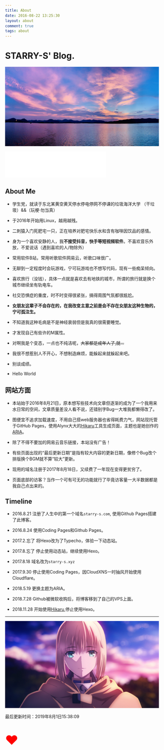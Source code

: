 ```yaml
---
title: About
date: 2016-08-22 13:25:30
layout: about
comment: true
tags: about
---
```

# STARRY-S' Blog.

![](images/10.jpg)

<iframe frameborder="no" border="0" marginwidth="0" marginheight="0" width=330 height=86 src="//music.163.com/outchain/player?type=2&id=493911&auto=0&height=66"></iframe>

## About Me

* 学生党，就读于东北某黄空黄天停水停电停网不停课的垃圾海洋大学 （干垃圾）&&（玩梗·勿当真）

* 于2016年开始用Linux，越用越残。

* 二刺猿入门死肥宅一只，正在培养对肥宅快乐水和含有咖啡因饮品的感情。

* 身为一个喜欢安静的人，我**不接受抖音，快手等短视频软件**。不喜欢音乐外放，不爱说话（遇到喜欢的人/物除外）

* 常用软件B站，常用听歌软件网易云，听歌口味很广。

* 无聊到一定程度时会玩游戏，宁可玩游戏也不想写代码，现有一些痴呆倾向。

* 喜欢旅行（没钱），具体一点就是喜欢去有地铁的城市，所谓的旅行就是换个城市继续坐有轨电车。

* 社交恐惧症的重度，时不时变得很紧张，搞得周围气氛都很尴尬。

* **女朋友这辈子不会存在的，在我改变主意之前是会不存在女朋友这种生物的，宁可孤注生。**

* 不知道我这种毛病是不是神经衰弱但是我真的很需要睡觉。

* 才发现自己有些许的M属性。

* 对啊我是个变态，一点也不纯洁呢，~~大家都是成年人了,就...~~

* 我很不想惹别人不开心，不想制造麻烦，能躲起来就躲起来吧。

* 别谈成绩。

* Hello World


## 网站方面

* 本站始于2016年8月21日，原本想写些技术向文章但逐渐的成为了一个我用来水日常的空间，文章质量差没人看不说，还错别字Bug一大堆我都懒得改了。

* 图便宜不追求加载速度，不用自己搭web服务器也省得耗费力气，网站现托管于GitHub Pages，使用Alynx大大的[Hikaru](https://github.com/AlynxZhou/hikaru/)工具生成页面，主题也是她创作的[ARIA](https://github.com/AlynxZhou/hikaru-theme-aria)。

* 除了不得不要加的网易云音乐链接，本站没有广告！

* 有些页面出现的“最后更新日期”是指有较大内容的更新日期，像修个Bug改个排版换个BGM就不算“较大”更新。

* 现用的域名注册于2017年8月18日，又续费了一年现在变得更贫穷了。

* 页面底部的访客？当作一个可有可无的功能就行了毕竟访客量一大半数据都是我自己点出来的。

## Timeline

* 2016.8.21  注册了人生中的第一个域名`starry-s.com`, 使用Github Pages搭建了此博客。

* 2016.8.24  使用Coding Pages和Github Pages。

* 2017.2.忘了 将Hexo改为了Typecho，体验一下动态站。

* 2017.8.忘了 停止使用动态站，继续使用Hexo。

* 2017.8.18  域名改为`starry-s.xyz`

* 2017.9.30  停止使用Coding Pages，因CloudXNS一时抽风开始使用Cloudflare。

* 2018.5.19  更换主题为ARIA。

* 2018.7.28  Github被微软收购后，将博客移到了自己的VPS上面。

* 2018.11.28 开始使用[Hikaru](https://github.com/AlynxZhou/hikaru/),停止使用Hexo。

---

![Saber](images/11.jpg)

<div class="alert-green">最后更新时间：2019年8月1日15:38:09</div>

<p style="font-size:300%; color:#FF0000;">&hearts;</p>
